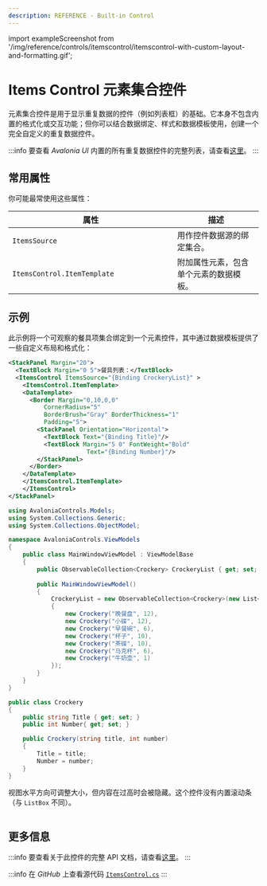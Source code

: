 ```yaml
---
description: REFERENCE - Built-in Control
---
```


import exampleScreenshot from '/img/reference/controls/itemscontrol/itemscontrol-with-custom-layout-and-formatting.gif';

# Items Control 元素集合控件

元素集合控件是用于显示重复数据的控件（例如列表框）的基础。它本身不包含内置的格式化或交互功能；但你可以结合数据绑定、样式和数据模板使用，创建一个完全自定义的重复数据控件。

:::info
要查看 _Avalonia UI_ 内置的所有重复数据控件的完整列表，请查看[这里](repeating-data-controls.md)。
:::

## 常用属性

你可能最常使用这些属性：

<table><thead><tr><th width="316">属性</th><th>描述</th></tr></thead><tbody><tr><td><code>ItemsSource</code></td><td>用作控件数据源的绑定集合。</td></tr><tr><td><code>ItemsControl.ItemTemplate</code></td><td>附加属性元素，包含单个元素的数据模板。</td></tr></tbody></table>

## 示例

此示例将一个可观察的餐具项集合绑定到一个元素控件，其中通过数据模板提供了一些自定义布局和格式化：

```xml
<StackPanel Margin="20">
  <TextBlock Margin="0 5">餐具列表：</TextBlock>
  <ItemsControl ItemsSource="{Binding CrockeryList}" >
    <ItemsControl.ItemTemplate>
    <DataTemplate>
      <Border Margin="0,10,0,0"
          CornerRadius="5"
          BorderBrush="Gray" BorderThickness="1"
          Padding="5">
        <StackPanel Orientation="Horizontal">
          <TextBlock Text="{Binding Title}"/>
          <TextBlock Margin="5 0" FontWeight="Bold" 
                      Text="{Binding Number}"/>
        </StackPanel>
      </Border>
    </DataTemplate>
    </ItemsControl.ItemTemplate>
    </ItemsControl>
</StackPanel>
```

```csharp title='C# ViewModel'
using AvaloniaControls.Models;
using System.Collections.Generic;
using System.Collections.ObjectModel;

namespace AvaloniaControls.ViewModels
{
    public class MainWindowViewModel : ViewModelBase
    {
        public ObservableCollection<Crockery> CrockeryList { get; set; }
        
        public MainWindowViewModel()
        {
            CrockeryList = new ObservableCollection<Crockery>(new List<Crockery>
            {
                new Crockery("晚餐盘", 12),
                new Crockery("小碟", 12),
                new Crockery("早餐碗", 6),
                new Crockery("杯子", 10),
                new Crockery("茶碟", 10),
                new Crockery("马克杯", 6),
                new Crockery("牛奶壶", 1)
            });    
        }
    }
}
```

```csharp title='C# 数据源的类定义'
public class Crockery
{
    public string Title { get; set; }
    public int Number{ get; set; }

    public Crockery(string title, int number)
    {
        Title = title;
        Number = number;
    }
}
```

视图水平方向可调整大小，但内容在过高时会被隐藏。这个控件没有内置滚动条（与 `ListBox` 不同）。

<img src={exampleScreenshot} alt="" />

## 更多信息

:::info
要查看关于此控件的完整 API 文档，请查看[这里](http://reference.avaloniaui.net/api/Avalonia.Controls/ItemsControl/)。
:::

:::info
在 _GitHub_ 上查看源代码 [`ItemsControl.cs`](https://github.com/AvaloniaUI/Avalonia/blob/master/src/Avalonia.Controls/ItemsControl.cs)
:::


